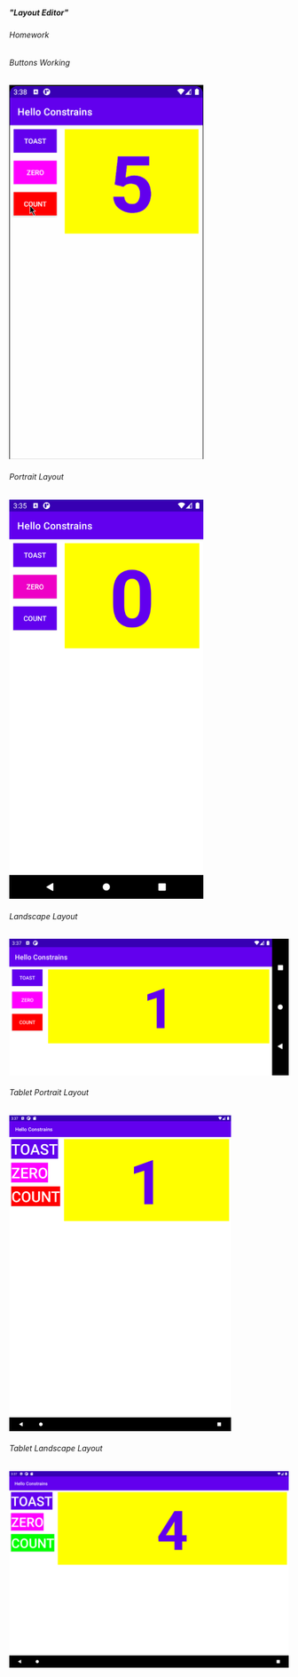 <h5>"Layout Editor"</h5>
<h6>Homework</h6>

<h6>Buttons Working</h6>
<img src="https://raw.githubusercontent.com/sakriya777/LayoutEditor/homework/images/LAYOUT%20ZERO.gif" width="350" title="Buttons Working">

<h6>Portrait Layout</h6>
<img src="https://raw.githubusercontent.com/sakriya777/LayoutEditor/homework/images/Screenshot_1615283418.png" width="350" title="Portrait Layout">

<h6>Landscape Layout</h6>
<img src="https://raw.githubusercontent.com/sakriya777/LayoutEditor/homework/images/Screenshot_1615283565.png" width="700" title="Landscape Layout">

<h6>Tablet Portrait Layout</h6>
<img src="https://raw.githubusercontent.com/sakriya777/LayoutEditor/homework/images/Screenshot_1615283578.png" width="400" title="Tablet Portrait Layout">

<h6>Tablet Landscape Layout</h6>
<img src="https://raw.githubusercontent.com/sakriya777/LayoutEditor/homework/images/Screenshot_1615283570.png" width="800" title="Tablet Landscape Layout">

